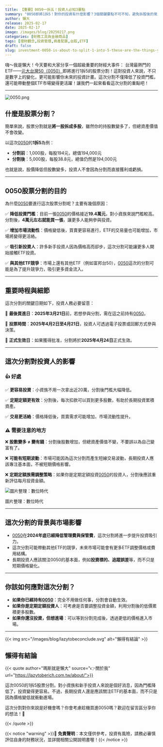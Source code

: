 ```yaml
---
title: 【重要】0050一拆五！投資人必知3要點
summary: "0050即將1拆5！對你的投資有什麼影響？3個關鍵要點不可不知，避免拆股後的常見錯誤，馬上了解！"
author: 懶大
release: 2025-02-17
date: 2025-02-17
image: /images/blog/20250217.png
categories: [財務工具與金融商品]
tags: [理財觀念,投資管理,資產配置,台股,ETF]
draft: false
slug: investment-0050-is-about-to-split-1-into-5-these-are-the-things-you-must-know
---
```


嗨～我是懶大！今天要和大家分享一個超級重要的財經大事件： 台灣最熱門的ETF——[元大台灣50（0050）](https://www.google.com/finance/quote/0050:TPE)即將進行1拆5的股票分割！這對投資人來說，不只是數字上的變化，更可能影響你未來的投資計畫。這次分割不僅降低了投資門檻，還可能帶動整個ETF市場變得更活躍！讓我們一起來看看這次分割的重點吧！

---
![0050.png](images/blog/20250217_1.png)

## 什麼是股票分割？

簡單來說，股票分割就是**將一股拆成多股**，雖然你的持股數變多了，但總資產價值不會改變。

以這次[0050](https://www.google.com/finance/quote/0050:TPE)的**1拆5**為例：

- **分割前**：1,000股，每股194元，總值194,000元
- **分割後**：5,000股，每股38.8元，總值仍然是194,000元

也就是說，股價降低但股數變多，投資人不會因為分割而直接獲利或虧損。

---

## 0050股票分割的目的

為什麼[0050](https://www.google.com/finance/quote/0050:TPE)要進行這次股票分割呢？主要有幾個原因：

✅ **降低投資門檻**：目前一張[0050](https://www.google.com/finance/quote/0050:TPE)的價格接近**19.4萬元**，對小資族來說門檻較高。分割後，**4萬元左右就能買一張**，讓更多人能夠參與投資。

✅ **增加市場流動性**：價格變低後，買賣更容易進行，ETF的交易量也可能增加，市場將變得更活絡。

✅ **吸引新投資人**：許多新手投資人因為價格高而卻步，這次分割可能讓更多人開始接觸ETF投資。

✅ **與其他ETF競爭**：市場上還有其他ETF（例如富邦台50），[0050](https://www.google.com/finance/quote/0050:TPE)這次的分割可能是為了提升競爭力，吸引更多資金流入。

---

## 重要時程與細節

這次分割的關鍵日期如下，投資人務必要留意：

📌 **最後買進日**：**2025年3月21日**前，若想參與分割，需在這之前持有[0050](https://www.google.com/finance/quote/0050:TPE)。

📌 **投票時間**：**2025年4月2日至4月21日**，投資人可透過電子投票或回郵方式參與決策。

📌 **正式生效日**：如果獲得批准，分割將於**2025年4月24日**正式生效。

---

## 這次分割對投資人的影響

### 👍 好處

✅ **更容易投資**：小資族不用一次拿出近20萬，分割後門檻大幅降低。

✅ **定期定額更有效**：分割後，每次扣款可以買到更多股數，有助於長期投資累積資產。

✅ **交易更活絡**：價格降低後，買賣需求可能增加，市場流動性提升。

### ⚠️ 需要注意的地方

❌ **股數變多 ≠ 變有錢**：分割後股數增加，但總資產價值不變，不要誤以為自己變富有了。

❌ **可能有短期波動**：市場可能因為這次分割而產生短線交易波動，長期投資人應該專注基本面，不被短期價格影響。

❌ **定期定額族需調整策略**：如果你是定期定額投資[0050](https://www.google.com/finance/quote/0050:TPE)的投資人，分割後應該重新評估每月投資金額。

![圖片整理：數位時代](https://image-cdn.learnin.tw/bnextmedia/image/album/2025-02/img-1739502274-87753.jpeg?w=900&output=webp)

圖片整理：數位時代

---

## 這次分割的背景與市場影響

- [0050](https://www.google.com/finance/quote/0050:TPE)在**2024年底已經降低管理費與保管費**，這次分割將進一步提升投資吸引力。
- 這次分割可能帶動其他ETF的競爭，未來市場可能會有更多ETF調整價格或費用結構。
- 長期投資人應該關注0050的基本面，例如**投資標的、追蹤誤差**等，而不只是短期價格變化。

---

## 你該如何應對這次分割？

- **如果你已經持有[0050](https://www.google.com/finance/quote/0050:TPE)**：完全不用做任何事，分割會自動生效。
- **如果你是定期定額投資人**：可考慮是否要調整投資金額，利用分割後的低價累積更多股數。
- **如果你還沒投資，但想進場**：可以等到分割完成後，透過更低的價格進入市場。

---

{{< img src="/images/blog/lazytobeconclude.svg" alt="懶得有結論" >}}

## 懶得有結論

{{< quote author="瑪斯就是懶大" source="👉關於我" url="https://lazytoberich.com.tw/about/">}}

這次0050的1拆5股票分割，對小資族和新手投資人來說是個好消息，因為門檻降低了，投資變得更容易。不過，長期投資人還是應該關注ETF的基本面，而不只是因為價格變低就衝動進場。

這次分割對你來說是好機會嗎？你會考慮趁機買進0050嗎？歡迎在留言區分享你的想法！🚀

{{< /quote >}}

{{< notice "warning" >}}📢 **免責聲明**：本文僅供參考，投資有風險，請務必審慎評估自身的財務狀況，並詳閱相關公開說明書喔！{{< /notice >}}
